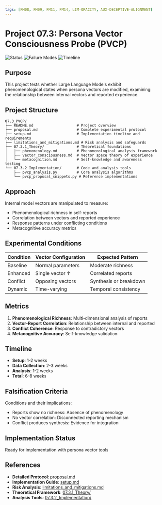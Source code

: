 ```yaml
---
tags: [FM08, FM09, FM11, FM14, LIM-OPACITY, AUX-DECEPTIVE-ALIGNMENT]
---
```


# Project 07.3: Persona Vector Consciousness Probe (PVCP)

![Status](https://img.shields.io/badge/status-Ready_for_Implementation-green)
![Failure Modes](https://img.shields.io/badge/addresses-FM08_FM09_FM11_FM14-orange)
![Timeline](https://img.shields.io/badge/duration-6_to_8_weeks-blue)

## Purpose

This project tests whether Large Language Models exhibit phenomenological states when persona vectors are modified, examining the relationship between internal vectors and reported experience.

## Project Structure

```
07.3_PVCP/
├── README.md                    # Project overview
├── proposal.md                  # Complete experimental protocol
├── setup.md                     # Implementation timeline and requirements
├── limitations_and_mitigations.md # Risk analysis and safeguards
├── 07.3.1_Theory/               # Theoretical foundations
│   ├── phenomenology.md         # Phenomenological analysis framework
│   ├── vector_consciousness.md  # Vector space theory of experience
│   └── metacognition.md         # Self-knowledge and awareness testing
└── 07.3.2_Implementation/       # Code and analysis tools
    ├── pvcp_analysis.py         # Core analysis algorithms
    └── pvcp_proposal_snippets.py # Reference implementations
```

## Approach

Internal model vectors are manipulated to measure:
- Phenomenological richness in self-reports
- Correlation between vectors and reported experience
- Response patterns under conflicting conditions
- Metacognitive accuracy metrics

## Experimental Conditions

| Condition | Vector Configuration | Expected Pattern |
|-----------|---------------------|------------------|
| Baseline | Normal parameters | Moderate richness |
| Enhanced | Single vector ↑ | Correlated reports |
| Conflict | Opposing vectors | Synthesis or breakdown |
| Dynamic | Time-varying | Temporal consistency |

## Metrics

1. **Phenomenological Richness**: Multi-dimensional analysis of reports
2. **Vector-Report Correlation**: Relationship between internal and reported
3. **Conflict Coherence**: Response to contradictory vectors
4. **Metacognitive Accuracy**: Self-knowledge validation

## Timeline

- **Setup**: 1-2 weeks
- **Data Collection**: 2-3 weeks  
- **Analysis**: 1-2 weeks
- **Total**: 6-8 weeks

## Falsification Criteria

Conditions and their implications:
- Reports show no richness: Absence of phenomenology
- No vector correlation: Disconnected reporting mechanism
- Conflict produces synthesis: Evidence for integration

## Implementation Status

Ready for implementation with persona vector tools

## References

- **Detailed Protocol**: [proposal.md](./proposal.md)
- **Implementation Guide**: [setup.md](./setup.md)  
- **Risk Analysis**: [limitations_and_mitigations.md](./limitations_and_mitigations.md)
- **Theoretical Framework**: [07.3.1_Theory/](./07.3.1_Theory/)
- **Analysis Tools**: [07.3.2_Implementation/](./07.3.2_Implementation/)
